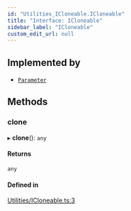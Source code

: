 ```yaml
---
id: "Utilities_ICloneable.ICloneable"
title: "Interface: ICloneable"
sidebar_label: "ICloneable"
custom_edit_url: null
---
```




## Implemented by

- [`Parameter`](../SceneTree/Parameters/SceneTree_Parameters_Parameter.Parameter)

## Methods

### clone

▸ **clone**(): `any`

#### Returns

`any`

#### Defined in

[Utilities/ICloneable.ts:3](https://github.com/ZeaInc/zea-engine/blob/cc691d16b/src/Utilities/ICloneable.ts#L3)

